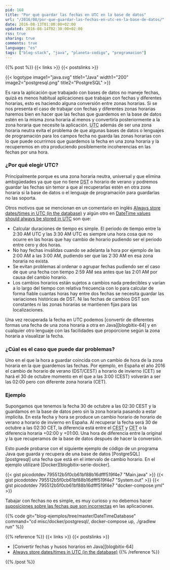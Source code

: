 ```yaml
---
pid: 168
title: "Por qué guardar las fechas en UTC en la base de datos"
url: "/2016/08/por-que-guardar-las-fechas-en-utc-en-la-base-de-datos/"
date: 2016-08-13T01:00:00+02:00
updated: 2016-08-14T02:30:00+02:00
rss: true
sharing: true
comments: true
language: "es"
tags: ["blog-stack", "java", "planeta-codigo", "programacion"]
---
```


{{% post %}}
{{< links >}}
{{< postslinks >}}

{{< logotype image1="java.svg" title1="Java" width1="200" image2="postgresql.png" title2="PostgreSQL" >}}

Es rara la aplicación que trabajado con bases de datos no maneje fechas, quizá es menos habitual aplicaciones que trabajan con fechas y diferentes horarias, esto es haciendo alguna conversión entre zonas horarias. Si se nos presenta el caso de trabajar con fechas y diferentes zonas horarias haremos bien en hacer que las fechas que guardemos en la base de datos estén en la misma zona horaria al menos y convertirla posteriormente a la zona horaria que necesite la aplicación. <abbr title="Coordinated Universal Time">UTC</abbr> además de ser una zona horaria neutra evita el problema de que algunas bases de datos o lenguajes de programación para los campos fecha no guarda las zonas horarias con lo que puede ocurrirnos que guardemos la fecha en una zona horaria y la recuperemos en otra produciendo posiblemente incoherencias en las fechas por una hora.

### ¿Por qué elegir UTC?

Principalmente porque es una zona horaria neutra, universal y que elimina ambigüedades ya que que no tiene <abbr title="Daily Saving Time">DST</abbr> o horario de verano y podremos guardar las fechas sin temor a que al recuperarlas estén en otra zona horaria si la base de datos o el lenguaje de programación para guardarlas no las soporta.

Otros motivos que se mencionan en un comentario en inglés [Always store dates/times in UTC (in the database)](http://ideas.kentico.com/forums/239189-kentico-product-ideas/suggestions/6825844-always-store-dates-times-in-utc-in-the-database) y algún otro en [DateTime values should always be stored in UTC](http://blog.abodit.com/2010/02/datetime-values-should-always-be-stored-in-utc/) son que:

* Calcular duraciones de tiempo es simple. El periodo de tiempo entre la 2:30 AM UTC y las 3:30 AM UTC es siempre una hora cosa que no ocurre en las horas que hay cambio de horario pudiendo ser el periodo entre cero y dos horas.
* No hay fechas inválidas cuando se adelanta la hora por ejemplo de las 2:00 AM a las 3:00 AM, pudiendo ser que las 2:30 AM en esa zona horaria no exista.
* Se evitan problemas al ordenar o agrupar fechas pudiendo ser el caso de que una fecha con tiempo 2:59 AM sea antes que las 2:01 AM por causa del cambio horario.
* Los cambios horarios están sujetos a cambios nada predecibles y varían a lo largo del tiempo con relativa frecuencia con lo para calcular de forma fiable cuantas horas hay entre dos fechas se necesita guardar las variaciones históricas de DST. Ni las fechas de cambios DST son constantes ni las zonas horarias se mantienen fijas para las localizaciones.

Una vez recuperada la fecha en UTC podemos [convertir de diferentes formas una fecha de una zona horaria a otra en Java][blogbitix-64] y en cualquier otro lenguaje con las facilidades que proporcione según la zona horaria a visualizar la fecha.

### ¿Cúal es el caso que puede dar problemas?

Uno en el que la hora a guardar coincida con un cambio de hora de la zona horaria en la que guardemos las fechas. Por ejemplo, en España el año 2016 el cambio de horario de verano (DST/CEST) a horario de invierno (CET) se hará el 30 de octubre momento en el que a las 3:00 (CEST) volverán a ser las 02:00 pero con diferente zona horaria (CET).

### Ejemplo

Supongamos que tenemos la fecha 30 de octubre a las 02:30 CEST y la guardamos en la base de datos pero sin la zona horaria pasando a estar implícita. En esta fecha y hora se produce un cambio horario de horario de verano a horario de invierno en España. Al recuperar la fecha será 30 de octubre a las 02:30 CET, la diferencia está entre el <abbr title="Central European Summer Time">CEST</abbr> y <abbr title="Central European Time">CET</abbr> o la diferencia horaria +02:00 y +01:00. Una hora de diferencia entre la original y la que recuperamos de la base de datos después de hacer la conversión.

Esto puede probarse con el siguiente ejemplo de código de un programa Java que guarda y recupera de una base de datos [PostgreSQL][postgresql] una fecha que está en el intervalo de cambio horario. En el ejemplo utilizaré [Docker][blogbitix-serie-docker].

{{< gist picodotdev 795512b5f0cb61bf88b16dfff519f4e7 "Main.java" >}}
{{< gist picodotdev 795512b5f0cb61bf88b16dfff519f4e7 "System.out" >}}
{{< gist picodotdev 795512b5f0cb61bf88b16dfff519f4e7 "docker-compose.yml" >}}

Tabajar con fechas no es simple, es muy curioso y no debemos hacer [suposiciones sobre las fechas que son incorrectas](http://infiniteundo.com/post/25509354022/more-falsehoods-programmers-believe-about-time) en las aplicaciones.

{{% code git="blog-ejemplos/tree/master/DateTimeDatabase" command="cd misc/docker/postgresql/, docker-compose up, ./gradlew run" %}}

{{% reference %}}
{{< links >}}
{{< postslinks >}}
* [Convertir fechas y husos horarios en Java][blogbitix-64]
* [Always store dates/times in UTC (in the database)](http://ideas.kentico.com/forums/239189-kentico-product-ideas/suggestions/6825844-always-store-dates-times-in-utc-in-the-database)
{{% /reference %}}

{{% /post %}}
